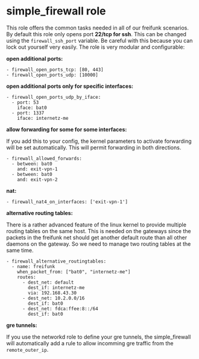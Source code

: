 # simple_firewall role

This role offers the common tasks needed in all of our freifunk scenarios.
By default this role only opens port **22/tcp for ssh**. This
can be changed using the ```firewall_ssh_port``` variable. Be careful with this
because you can lock out yourself very easily. The role is very modular and configurable:

**open additional ports:**

    - firewall_open_ports_tcp: [80, 443]
    - firewall_open_ports_udp: [10000]


**open additional ports only for specific interfaces:**

    - firewall_open_ports_udp_by_iface:
      - port: 53
        iface: bat0
      - port: 1337
        iface: internetz-me


**allow forwarding for some for some interfaces:**

If you add this to your config, the kernel parameters to activate forwarding will
be set automatically. This will permit forwarding in both directions.

    - firewall_allowed_forwards:
      - between: bat0
        and: exit-vpn-1
      - between: bat0
        and: exit-vpn-2


**nat:**

    - firewall_nat4_on_interfaces: ['exit-vpn-1']


**alternative routing tables:**

There is a rather advanced feature of the linux kernel to provide multiple
routing tables on the same host. This is needed on the gateways since the
packets in the freifunk net should get another default route than all other
daemons on the gateway. So we need to manage two routing tables at the same
time.

    - firewall_alternative_routingtables:
      - name: freifunk
        when_packet_from: ["bat0", "internetz-me"]
        routes:
          - dest_net: default
            dest_if: internetz-me
            via: 192.168.43.30
          - dest_net: 10.2.0.0/16
            dest_if: bat0
          - dest_net: fdca:ffee:8::/64
            dest_if: bat0

**gre tunnels:**

If you use the networkd role to define your gre tunnels, the simple_firewall will
automatically add a rule to allow incomming gre traffic from the ```remote_outer_ip```.
